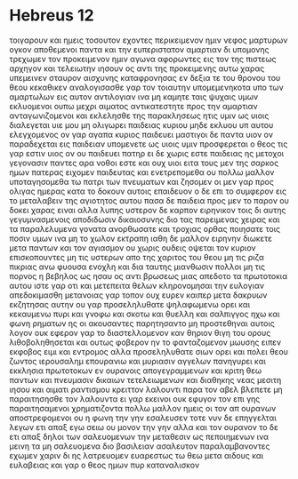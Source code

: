 # Hebreus 12
τοιγαρουν και ημεις τοσουτον εχοντες περικειμενον ημιν νεφος μαρτυρων ογκον αποθεμενοι παντα και την ευπεριστατον αμαρτιαν δι υπομονης τρεχωμεν τον προκειμενον ημιν αγωνα
αφορωντες εις τον της πιστεως αρχηγον και τελειωτην ιησουν ος αντι της προκειμενης αυτω χαρας υπεμεινεν σταυρον αισχυνης καταφρονησας εν δεξια τε του θρονου του θεου κεκαθικεν
αναλογισασθε γαρ τον τοιαυτην υπομεμενηκοτα υπο των αμαρτωλων εις αυτον αντιλογιαν ινα μη καμητε ταις ψυχαις υμων εκλυομενοι
ουπω μεχρι αιματος αντικατεστητε προς την αμαρτιαν ανταγωνιζομενοι
και εκλελησθε της παρακλησεως ητις υμιν ως υιοις διαλεγεται υιε μου μη ολιγωρει παιδειας κυριου μηδε εκλυου υπ αυτου ελεγχομενος
ον γαρ αγαπα κυριος παιδευει μαστιγοι δε παντα υιον ον παραδεχεται
εις παιδειαν υπομενετε ως υιοις υμιν προσφερεται ο θεος τις γαρ εστιν υιος ον ου παιδευει πατηρ
ει δε χωρις εστε παιδειας ης μετοχοι γεγονασιν παντες αρα νοθοι εστε και ουχ υιοι
ειτα τους μεν της σαρκος ημων πατερας ειχομεν παιδευτας και ενετρεπομεθα ου πολλω μαλλον υποταγησομεθα τω πατρι των πνευματων και ζησομεν
οι μεν γαρ προς ολιγας ημερας κατα το δοκουν αυτοις επαιδευον ο δε επι το συμφερον εις το μεταλαβειν της αγιοτητος αυτου
πασα δε παιδεια προς μεν το παρον ου δοκει χαρας ειναι αλλα λυπης υστερον δε καρπον ειρηνικον τοις δι αυτης γεγυμνασμενοις αποδιδωσιν δικαιοσυνης 
διο τας παρειμενας χειρας και τα παραλελυμενα γονατα ανορθωσατε
και τροχιας ορθας ποιησατε τοις ποσιν υμων ινα μη το χωλον εκτραπη ιαθη δε μαλλον
ειρηνην διωκετε μετα παντων και τον αγιασμον ου χωρις ουδεις οψεται τον κυριον
επισκοπουντες μη τις υστερων απο της χαριτος του θεου μη τις ριζα πικριας ανω φυουσα ενοχλη και δια ταυτης μιανθωσιν πολλοι
μη τις πορνος η βεβηλος ως ησαυ ος αντι βρωσεως μιας απεδοτο τα πρωτοτοκια αυτου
ιστε γαρ οτι και μετεπειτα θελων κληρονομησαι την ευλογιαν απεδοκιμασθη μετανοιας γαρ τοπον ουχ ευρεν καιπερ μετα δακρυων εκζητησας αυτην
ου γαρ προσεληλυθατε ψηλαφωμενω ορει και κεκαυμενω πυρι και γνοφω και σκοτω και θυελλη
και σαλπιγγος ηχω και φωνη ρηματων ης οι ακουσαντες παρητησαντο μη προστεθηναι αυτοις λογον
ουκ εφερον γαρ το διαστελλομενον καν θηριον θιγη του ορους λιθοβοληθησεται
και ουτως φοβερον ην το φανταζομενον μωυσης ειπεν εκφοβος ειμι και εντρομος
αλλα προσεληλυθατε σιων ορει και πολει θεου ζωντος ιερουσαλημ επουρανιω και μυριασιν αγγελων
πανηγυρει και εκκλησια πρωτοτοκων εν ουρανοις απογεγραμμενων και κριτη θεω παντων και πνευμασιν δικαιων τετελειωμενων
και διαθηκης νεας μεσιτη ιησου και αιματι ραντισμου κρειττον λαλουντι παρα τον αβελ
βλεπετε μη παραιτησησθε τον λαλουντα ει γαρ εκεινοι ουκ εφυγον τον επι γης παραιτησαμενοι χρηματιζοντα πολλω μαλλον ημεις οι τον απ ουρανων αποστρεφομενοι
ου η φωνη την γην εσαλευσεν τοτε νυν δε επηγγελται λεγων ετι απαξ εγω σειω ου μονον την γην αλλα και τον ουρανον
το δε ετι απαξ δηλοι των σαλευομενων την μεταθεσιν ως πεποιημενων ινα μεινη τα μη σαλευομενα
διο βασιλειαν ασαλευτον παραλαμβανοντες εχωμεν χαριν δι ης λατρευομεν ευαρεστως τω θεω μετα αιδους και ευλαβειας
και γαρ ο θεος ημων πυρ καταναλισκον
